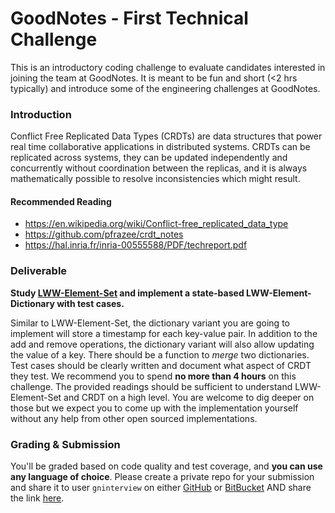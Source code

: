 GoodNotes - First Technical Challenge
===
This is an introductory coding challenge to evaluate candidates interested in joining the team at GoodNotes. It is meant to be fun and short (<2 hrs typically) and introduce some of the engineering challenges at GoodNotes.

### Introduction

Conflict Free Replicated Data Types (CRDTs) are data structures that power real time collaborative applications in distributed systems. CRDTs can be replicated across systems, they can be updated independently and concurrently without coordination between the replicas, and it is always mathematically possible to resolve inconsistencies which might result.

#### Recommended Reading
- https://en.wikipedia.org/wiki/Conflict-free_replicated_data_type
- https://github.com/pfrazee/crdt_notes
- https://hal.inria.fr/inria-00555588/PDF/techreport.pdf

### Deliverable
**Study [LWW-Element-Set](https://en.wikipedia.org/wiki/Conflict-free_replicated_data_type#LWW-Element-Set_(Last-Write-Wins-Element-Set)) and implement a state-based LWW-Element-Dictionary with test cases.** 

Similar to LWW-Element-Set, the dictionary variant you are going to implement will store a timestamp for each key-value pair. In addition to the add and remove operations, the dictionary variant will also allow updating the value of a key. There should be a function to _merge_ two dictionaries. Test cases should be clearly written and document what aspect of CRDT they test. We recommend you to spend **no more than 4 hours** on this challenge. The provided readings should be sufficient to understand LWW-Element-Set and CRDT on a high level. You are welcome to dig deeper on those but we expect you to come up with the implementation yourself without any help from other open sourced implementations. 

### Grading & Submission
You'll be graded based on code quality and test coverage, and **you can use any language of choice**. Please create a private repo for your submission and share it to user `gninterview` on either [GitHub](https://github.com/gninterview) or [BitBucket](https://bitbucket.com/gninterview) AND share the link [here](https://airtable.com/shr2eaeRTGbYJBI5e).
